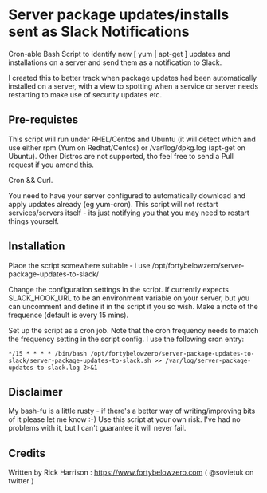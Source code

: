 # Server package updates/installs sent as Slack Notifications

Cron-able Bash Script to identify new [ yum | apt-get ] updates and installations on a server and send them as a notification to Slack.

I created this to better track when package updates had been automatically installed on a server, with a view to spotting
when a service or server needs restarting to make use of security updates etc.

## Pre-requistes

This script will run under RHEL/Centos and Ubuntu (it will detect which and use either rpm (Yum on Redhat/Centos) or /var/log/dpkg.log (apt-get on Ubuntu). Other Distros are not supported, tho feel free to send a Pull request if you amend this.

Cron && Curl.

You need to have your server configured to automatically download and apply updates already (eg yum-cron). This script will not restart services/servers itself - its just notifying you that you may need to restart things yourself.

## Installation

Place the script somewhere suitable - i use /opt/fortybelowzero/server-package-updates-to-slack/

Change the configuration settings in the script. If currently expects SLACK_HOOK_URL to be an environment variable on your server, but you can uncomment and define it in the script if you so wish. Make a note of the frequence (default is every 15 mins).

Set up the script as a cron job. Note that the cron frequency needs to match the frequency setting in the script config.
I use the following cron entry:
```
*/15 * * * * /bin/bash /opt/fortybelowzero/server-package-updates-to-slack/server-package-updates-to-slack.sh >> /var/log/server-package-updates-to-slack.log 2>&1
```
## Disclaimer

My bash-fu is a little rusty - if there's a better way of writing/improving bits of it please let me know :-)
Use this script at your own risk. I've had no problems with it, but I can't guarantee it will never fail.

## Credits
Written by Rick Harrison : https://www.fortybelowzero.com ( @sovietuk on twitter )
